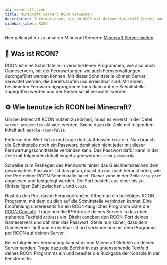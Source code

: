 ```yaml
---
id: minecraft_rcon
title: Minecraft Server: RCON verwenden
description: Informationen, wie du RCON mit deinem Minecraft-Server von ZAP-Hosting verwendest, um deinen Server zu verwalten - ZAP-Hosting.com Dokumentationen
sidebar_label: RCON
---
```


Hier gelangst du zu unseren Minecraft Servern: [Minecraft Server mieten](https://zap-hosting.com/de/minecraft-server-mieten/)

## 🔎 Was ist RCON?
RCON ist eine Schnittstelle in verschiedenen Programmen, wie also auch Gameservern, 
mit der Fernwartungen wie auch Fernverwaltungen durchgeführt werden können.
Mit dieser Schnittstelle können Server verwaltet werden, die bereits laufen und erreichbar sind.
Mit einem bestimmten Fernwartungsprogramm kann dann auf die Schnittstelle zugegriffen werden
und der Server somit verwaltet werden.

## ⚙ Wie benutze ich RCON bei Minecraft?
Um bei Minecraft RCON nutzen zu können, muss es vorerst in der Datei `server.properties`
aktiviert werden. Suche dazu die Zeile mit folgendem Inhalt auf:
`enable-rcon=false`

Entferne den Wert `false` und trage dort stattdessen `true` ein.
Nun brauch die Schnittstelle noch ein Passwort, damit sich nicht jeder mit dieser
Fernwartungsschnittstelle verbinden kann. Das Passwort dafür kann in der Zeile
mit folgendem Inhalt eingetragen werden:
`rcon.password=`

Schreibe zum Festlegen des Kennworts hinter das Gleichheitszeichen dein gewünschtes Passwort.
Ist das getan, musst du nur noch herausfinden, wie der Port deiner RCON Schnittstelle lautet.
Dieser kann in der Zeile `rcon.port` abgelesen und festgelegt werden. Der Port besteht aus einer
bis zu fünfstelligen Zahl zwischen `1` und `65534`.

Hast du den Port davon herausgefunden, öffne nun ein beliebiges RCON Programm, mit dem du dich auf die
Schnittstelle verbinden kannst. Eine Empfehlung unsererseits für ein RCON-taugliches Programm wäre die [RCON Console](https://sourceforge.net/projects/rconconsole/).
Trage nun die IP-Adresse deines Servers in das oben stehende Textfeld `Address` ein. Direkt daneben den
RCON-Port deines Gameservers und dahinter das Passwort. Stelle nun sicher, dass dein Gameserver läuft
und erreichbar ist und verbinde nun mit dem Programm per RCON auf deinen Server.

Bei erfolgreicher Verbindung kannst du nun Minecraft-Befehle an deinen Server senden. Trage dazu die Befehle in das
untenstehende Textfeld deines RCON Programms ein und beachte die Rückgabe der Konsole in der Fenstermitte.
